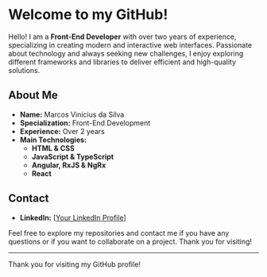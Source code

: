 # Welcome to my GitHub!

Hello! I am a **Front-End Developer** with over two years of experience, specializing in creating modern and interactive web interfaces. Passionate about technology and always seeking new challenges, I enjoy exploring different frameworks and libraries to deliver efficient and high-quality solutions.

## About Me

- **Name:** Marcos Vinícius da Silva
- **Specialization:** Front-End Development
- **Experience:** Over 2 years
- **Main Technologies:** 
  - **HTML & CSS**
  - **JavaScript & TypeScript**
  - **Angular, RxJS & NgRx**
  - **React**

<!-- ## Featured Projects

### 1. [Project Name 1]
Brief description of the project, highlighting the technologies used and the purpose of the project.
- **Technologies:** HTML, CSS, JavaScript
- [Repository Link](URL_do_Repositório)

### 2. [Project Name 2]
Brief description of the project, highlighting the technologies used and the purpose of the project.
- **Technologies:** React, TypeScript, CSS Modules
- [Repository Link](URL_do_Repositório)

### 3. [Project Name 3]
Brief description of the project, highlighting the technologies used and the purpose of the project.
- **Technologies:** Angular, RxJS, NgRx
- [Repository Link](URL_do_Repositório)

## Contributions

I am always looking to collaborate with other developers and contribute to open-source projects. Here are some of my contributions:
- **Project A:** Added features X and Y, improving user experience.
- **Project B:** Fixed bugs and optimized application performance. -->

## Contact

- **LinkedIn:** [[Your LinkedIn Profile](https://www.linkedin.com/in/marcozviniciusdasilva/)]

Feel free to explore my repositories and contact me if you have any questions or if you want to collaborate on a project. Thank you for visiting!

---

Thank you for visiting my GitHub profile!
